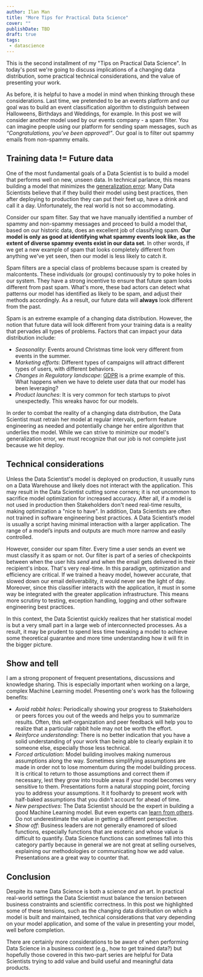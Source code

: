 ```yaml
---
author: Ilan Man
title: "More Tips for Practical Data Science"
cover: ""
publishDate: TBD
draft: true
tags:
 - datascience
---
```


This is the second installment of my "Tips on Practical Data Science". In today's post we're going to discuss implications of a changing data distribution, some practical technical considerations, and the value of presenting your work. 
<!--more-->
 
As before, it is helpful to have a model in mind when thinking through these considerations. Last time, we pretended to be an events platform and our goal was to build an event classification algorithm to distinguish between Halloweens, Birthdays and Weddings, for example. In this post we will consider another model used by our events company - a spam filter. You can imagine people using our platform for sending spam messages, such as *“Congratulations, you’ve been approved!”*. Our goal is to filter out spammy emails from non-spammy emails.
 
## Training data != Future data
 
One of the most fundamental goals of a Data Scientist is to build a model that performs well on new, unseen data. In technical parlance, this means building a model that minimizes the [generalization error](https://en.wikipedia.org/wiki/Generalization_error?oldformat=true). Many Data Scientists believe that if they build their model using best practices, then after deploying to production they can put their feet up, have a drink and call it a day. Unfortunately, the real world is not so accommodating.
 
Consider our spam filter. Say that we have manually identified a number of spammy and non-spammy messages and proceed to build a model that, based on our historic data, does an excellent job of classifying spam. **Our model is only as good at identifying what spammy events look like, as the extent of diverse spammy events exist in our data set**. In other words, if we get a new example of spam that looks completely different from anything we've yet seen, then our model is less likely to catch it. 
 
Spam filters are a special class of problems because spam is created by malcontents. These individuals (or groups) continuously try to poke holes in our system. They have a strong incentive to ensure that future spam looks different from past spam. What's more, these bad actors can detect what patterns our model has identified as likely to be spam, and adjust their methods accordingly. As a result, our future data will **always** look different from the past.
 
Spam is an extreme example of a changing data distribution. However, the notion that future data will look different from your training data is a reality that pervades all types of problems. Factors that can impact your data distribution include:
 
* *Seasonality*: Events around Christmas time look very different from events in the summer.
* *Marketing efforts*: Different types of campaigns will attract different types of users, with different behaviors. 
* *Changes in Regulatory landscape*: [GDPR](https://en.wikipedia.org/wiki/General_Data_Protection_Regulation?oldformat=true) is a prime example of this. What happens when we have to delete user data that our model has been leveraging?
* *Product launches*: It is very common for tech startups to pivot unexpectedly. This wreaks havoc for our models.
 
In order to combat the reality of a changing data distribution, the Data Scientist must retrain her model at regular intervals, perform feature engineering as needed and potentially change her entire algorithm that underlies the model. While we can strive to minimize our model's generalization error, we must recognize that our job is not complete just because we hit deploy.
 
## Technical considerations
 
Unless the Data Scientist's model is deployed on production, it usually runs on a Data Warehouse and likely does not interact with the application. This may result in the Data Scientist cutting some corners; it is not uncommon to sacrifice model optimization for increased accuracy. After all, if a model is not used in production then Stakeholders don't need real-time results, making optimization a "nice to have". In addition, Data Scientists are often not trained in software engineering best practices. A Data Scientist’s model is usually a script having minimal interaction with a larger application. The range of a model’s inputs and outputs are much more narrow and easily controlled.
 
However, consider our spam filter. Every time a user sends an event we must classify it as spam or not. Our filter is part of a series of checkpoints between when the user hits *send* and when the email gets delivered in their recipient's inbox. That's very real-time. In this paradigm, optimization and efficiency are critical. If we trained a heavy model, however accurate, that slowed down our email deliverability, it would never see the light of day. Moreover, since this classifier interacts with the application, it must in some way be integrated with the greater application infrastructure. This means more scrutiny to testing, exception handling, logging and other software engineering best practices. 
 
In this context, the Data Scientist quickly realizes that her statistical model is but a very small part in a large web of interconnected processes. As a result, it may be prudent to spend less time tweaking a model to achieve some theoretical guarantee and more time understanding how it will fit in the bigger picture.
 
## Show and tell
 
I am a strong proponent of frequent presentations, discussions and knowledge sharing. This is especially important when working on a large, complex Machine Learning model. Presenting one's work has the following benefits:
 
* *Avoid rabbit holes*: Periodically showing your progress to Stakeholders or peers forces you out of the weeds and helps you to summarize results. Often, this self-organization and peer feedback will help you to realize that a particular rabbit hole may not be worth the effort. 
* *Reinforce understanding*: There is no better indication that you have a solid understanding of your work than being able to clearly explain it to someone else, especially those less technical.
* *Forced articulation*: Model building involves making numerous assumptions along the way. Sometimes simplifying assumptions are made in order not to lose momentum during the model building process. It is critical to return to those assumptions and correct them if necessary, lest they grow into trouble areas if your model becomes very sensitive to them. Presentations form a natural stopping point, forcing you to address your assumptions. It it foolhardy to present work with half-baked assumptions that you didn't account for ahead of time.
* *New perspectives*: The Data Scientist should be the expert in building a good Machine Learning model. But even experts can [learn from others](https://www.locallyoptimistic.com/post/practical_ml/). Do not underestimate the value in getting a different perspective.
* *Show off*: Business leaders are not generally enamored of siloed functions, especially functions that are esoteric and whose value is difficult to quantify. Data Science functions can sometimes fall into this category partly because in general we are not great at selling ourselves, explaining our methodologies or communicating how we add value. Presentations are a great way to counter that.
 
## Conclusion
 
Despite its name Data Science is both a science *and* an art. In practical real-world settings the Data Scientist must balance the tension between business constraints and scientific correctness. In this post we highlighted some of these tensions, such as the changing data distribution on which a model is built and maintained, technical considerations that vary depending on your model application, and some of the value in presenting your model, well before completion.
 
There are certainly more considerations to be aware of when performing Data Science in a business context (e.g., how to get trained data?) but hopefully those covered in this two-part series are helpful for Data Scientists trying to add value and build useful and meaningful data products.
